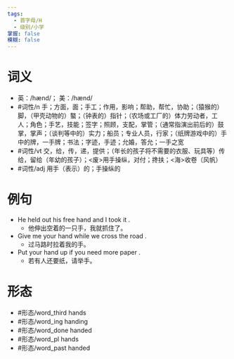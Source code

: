 ```yaml
---
tags:
  - 首字母/H
  - 级别/小学
掌握: false
模糊: false
---
```

# 词义
- 英：/hænd/； 美：/hænd/
- #词性/n  手；方面，面；手工；作用，影响；帮助，帮忙，协助；（猿猴的）脚，（甲壳动物的）螯；（钟表的）指针；（农场或工厂的）体力劳动者，工人；角色；手艺，技能；签字；照顾，支配，掌管；（通常指演出前后的）鼓掌，掌声；（谈判等中的）实力；船员；专业人员，行家；（纸牌游戏中的）手中的牌，一手牌；书法；字迹，手迹；允婚，答允；一手之宽
- #词性/vt  交，给，传，递，提供；（年长的孩子将不需要的衣服、玩具等）传给，留给（年幼的孩子）；<废>用手操纵，对付；搀扶；<海>收卷（风帆）
- #词性/adj  用手（表示）的；手操纵的
# 例句
- He held out his free hand and I took it .
	- 他伸出空着的一只手，我就抓住了。
- Give me your hand while we cross the road .
	- 过马路时拉着我的手。
- Put your hand up if you need more paper .
	- 若有人还要纸，请举手。
# 形态
- #形态/word_third hands
- #形态/word_ing handing
- #形态/word_done handed
- #形态/word_pl hands
- #形态/word_past handed
